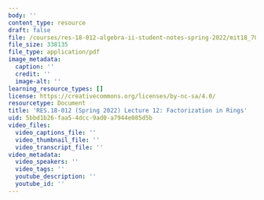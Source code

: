```yaml
---
body: ''
content_type: resource
draft: false
file: /courses/res-18-012-algebra-ii-student-notes-spring-2022/mit18_702s22_lect12.pdf
file_size: 338135
file_type: application/pdf
image_metadata:
  caption: ''
  credit: ''
  image-alt: ''
learning_resource_types: []
license: https://creativecommons.org/licenses/by-nc-sa/4.0/
resourcetype: Document
title: 'RES.18-012 (Spring 2022) Lecture 12: Factorization in Rings'
uid: 5bbd1b26-faa5-4dcc-9ad0-a7944e085d5b
video_files:
  video_captions_file: ''
  video_thumbnail_file: ''
  video_transcript_file: ''
video_metadata:
  video_speakers: ''
  video_tags: ''
  youtube_description: ''
  youtube_id: ''
---
```

